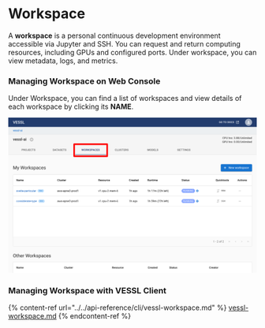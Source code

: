 # Workspace

A **workspace** is a personal continuous development environment accessible via Jupyter and SSH. You can request and return computing resources, including GPUs and configured ports. Under workspace, you can view metadata, logs, and metrics.

### Managing Workspace on Web Console&#x20;

Under Workspace, you can find a list of workspaces and view details of each workspace by clicking its **NAME**.&#x20;

![](<../../.gitbook/assets/image (147).png>)

### Managing Workspace with VESSL Client

{% content-ref url="../../api-reference/cli/vessl-workspace.md" %}
[vessl-workspace.md](../../api-reference/cli/vessl-workspace.md)
{% endcontent-ref %}
